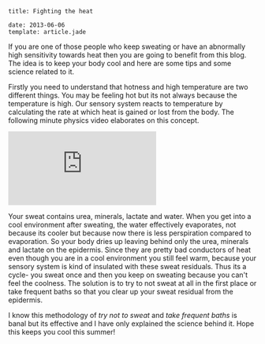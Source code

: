 ```metadata
title: Fighting the heat

date: 2013-06-06
template: article.jade
```

If you are one of those people who keep sweating or have an abnormally high sensitivity towards heat then you are going to benefit from this blog. The idea is to keep your body cool and here are some tips and some science related to it.

<span class="more"/>

Firstly you need to understand that hotness and high temperature are two different things. You may be feeling hot but its not always because the temperature is high. Our sensory system reacts to temperature by calculating the rate at which heat is gained or lost from the body. The following minute physics video elaborates on this concept.


<iframe class='youtube' src="http://www.youtube.com/embed/yXT012us9ng" frameborder="0" allowfullscreen></iframe>


Your sweat contains urea, minerals, lactate and water. When you get into a cool environment after sweating, the water effectively evaporates, not because its cooler but because now there is less perspiration compared to evaporation. So your body dries up leaving behind only the urea, minerals and lactate on the epidermis. Since they are pretty bad conductors of heat even though you are in a cool environment you still feel warm, because your sensory system is kind of insulated with these sweat residuals. Thus its a cycle- you sweat once and then you keep on sweating because you can't feel the coolness. The solution is to try to not sweat at all in the first place or take frequent baths so that you clear up your sweat residual from the epidermis.

I know this methodology of _try not to sweat_ and _take frequent baths_ is banal but its effective and I have only explained the science behind it. Hope this keeps you cool this summer!